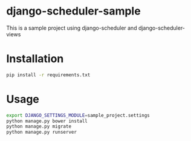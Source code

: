 django-scheduler-sample
=======================

This is a sample project using django-scheduler and django-scheduler-views

Installation
=======================
```bash
pip install -r requirements.txt
```

Usage
=======================
```bash
export DJANGO_SETTINGS_MODULE=sample_project.settings
python manage.py bower install
python manage.py migrate
python manage.py runserver
```
